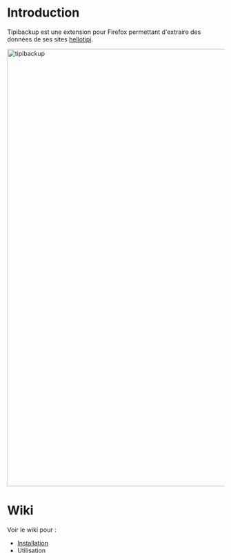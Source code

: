 # Introduction

Tipibackup est une extension pour Firefox permettant d'extraire des données de ses sites [hellotipi](http://www.hellotipi.com).

<img width="1012" alt="tipibackup" src="https://github.com/jcfrog/tipibackup/assets/368367/af4aadd0-d14e-4988-9a21-37ed31103965">

# Wiki

Voir le wiki pour :

- [Installation](https://github.com/jcfrog/tipibackup/wiki/Tester-l'extension)
- Utilisation
